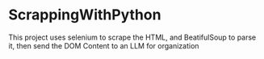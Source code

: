 # ScrappingWithPython
 This project uses selenium to scrape the HTML,
 and BeatifulSoup to parse it, then
 send the DOM Content to an LLM for organization
